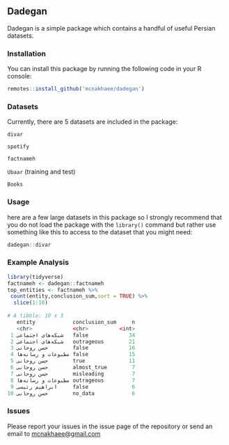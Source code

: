 ## Dadegan
Dadegan is a simple package which contains a handful of useful Persian datasets.


### Installation


You can install this package by running the following code in your R console:

```r 
remotes::install_github('mcnakhaee/dadegan')
```


### Datasets

Currently, there are 5 datasets are included in the package:

`divar`

`spotify`

`factnameh`

`Ubaar` (training and test) 

`Books`

### Usage

here are a few large datasets in this package so I strongly recommend that you do not load the package with the `library()` command but rather use something like this to access to the dataset that you might need:

```r
dadegan::divar
```


### Example Analysis

```r
library(tidyverse)
factnameh <- dadegan::factnameh
top_entities <- factnameh %>% 
 count(entity,conclusion_sum,sort = TRUE) %>% 
  slice(1:10)
  
# A tibble: 10 x 3
   entity            conclusion_sum     n
   <chr>             <chr>          <int>
 1 شبکههای اجتماعی   false             34
 2 شبکههای اجتماعی   outrageous        21
 3 حسن روحانی        false             16
 4 مطبوعات و رسانهها false             15
 5 حسن روحانی        true              11
 6 حسن روحانی        almost_true        7
 7 حسن روحانی        misleading         7
 8 مطبوعات و رسانهها outrageous         7
 9 ابراهیم رئیسی     false              6
10 حسن روحانی        no_data            6

```


### Issues
Please report your issues in the issue page of the repository or send an email to mcnakhaee@gmail.com 
